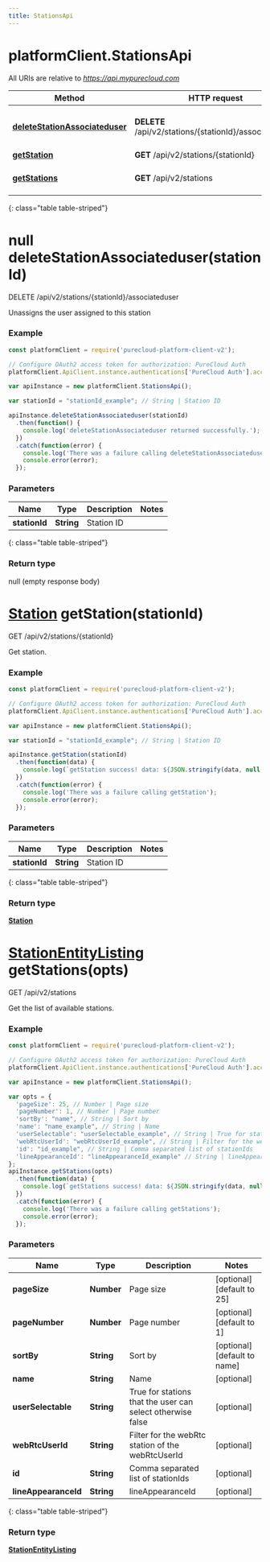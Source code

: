 ```yaml
---
title: StationsApi
---
```

# platformClient.StationsApi

All URIs are relative to *https://api.mypurecloud.com*

| Method | HTTP request | Description |
| ------------- | ------------- | ------------- |
[**deleteStationAssociateduser**](StationsApi.html#deleteStationAssociateduser) | **DELETE** /api/v2/stations/{stationId}/associateduser | Unassigns the user assigned to this station
[**getStation**](StationsApi.html#getStation) | **GET** /api/v2/stations/{stationId} | Get station.
[**getStations**](StationsApi.html#getStations) | **GET** /api/v2/stations | Get the list of available stations.
{: class="table table-striped"}

<a name="deleteStationAssociateduser"></a>

# null deleteStationAssociateduser(stationId)

DELETE /api/v2/stations/{stationId}/associateduser

Unassigns the user assigned to this station



### Example

~~~ javascript
const platformClient = require('purecloud-platform-client-v2');

// Configure OAuth2 access token for authorization: PureCloud Auth
platformClient.ApiClient.instance.authentications['PureCloud Auth'].accessToken = 'YOUR ACCESS TOKEN';

var apiInstance = new platformClient.StationsApi();

var stationId = "stationId_example"; // String | Station ID

apiInstance.deleteStationAssociateduser(stationId)
  .then(function() {
    console.log('deleteStationAssociateduser returned successfully.');
  })
  .catch(function(error) {
  	console.log('There was a failure calling deleteStationAssociateduser');
    console.error(error);
  });

~~~

### Parameters


| Name | Type | Description  | Notes |
| ------------- | ------------- | ------------- | ------------- |
 **stationId** | **String**| Station ID |  |
{: class="table table-striped"}

### Return type

null (empty response body)

<a name="getStation"></a>

# [**Station**](Station.html) getStation(stationId)

GET /api/v2/stations/{stationId}

Get station.



### Example

~~~ javascript
const platformClient = require('purecloud-platform-client-v2');

// Configure OAuth2 access token for authorization: PureCloud Auth
platformClient.ApiClient.instance.authentications['PureCloud Auth'].accessToken = 'YOUR ACCESS TOKEN';

var apiInstance = new platformClient.StationsApi();

var stationId = "stationId_example"; // String | Station ID

apiInstance.getStation(stationId)
  .then(function(data) {
    console.log(`getStation success! data: ${JSON.stringify(data, null, 2)}`);
  })
  .catch(function(error) {
  	console.log('There was a failure calling getStation');
    console.error(error);
  });

~~~

### Parameters


| Name | Type | Description  | Notes |
| ------------- | ------------- | ------------- | ------------- |
 **stationId** | **String**| Station ID |  |
{: class="table table-striped"}

### Return type

[**Station**](Station.html)

<a name="getStations"></a>

# [**StationEntityListing**](StationEntityListing.html) getStations(opts)

GET /api/v2/stations

Get the list of available stations.



### Example

~~~ javascript
const platformClient = require('purecloud-platform-client-v2');

// Configure OAuth2 access token for authorization: PureCloud Auth
platformClient.ApiClient.instance.authentications['PureCloud Auth'].accessToken = 'YOUR ACCESS TOKEN';

var apiInstance = new platformClient.StationsApi();

var opts = { 
  'pageSize': 25, // Number | Page size
  'pageNumber': 1, // Number | Page number
  'sortBy': "name", // String | Sort by
  'name': "name_example", // String | Name
  'userSelectable': "userSelectable_example", // String | True for stations that the user can select otherwise false
  'webRtcUserId': "webRtcUserId_example", // String | Filter for the webRtc station of the webRtcUserId
  'id': "id_example", // String | Comma separated list of stationIds
  'lineAppearanceId': "lineAppearanceId_example" // String | lineAppearanceId
};
apiInstance.getStations(opts)
  .then(function(data) {
    console.log(`getStations success! data: ${JSON.stringify(data, null, 2)}`);
  })
  .catch(function(error) {
  	console.log('There was a failure calling getStations');
    console.error(error);
  });

~~~

### Parameters


| Name | Type | Description  | Notes |
| ------------- | ------------- | ------------- | ------------- |
 **pageSize** | **Number**| Page size | [optional] [default to 25] |
 **pageNumber** | **Number**| Page number | [optional] [default to 1] |
 **sortBy** | **String**| Sort by | [optional] [default to name] |
 **name** | **String**| Name | [optional]  |
 **userSelectable** | **String**| True for stations that the user can select otherwise false | [optional]  |
 **webRtcUserId** | **String**| Filter for the webRtc station of the webRtcUserId | [optional]  |
 **id** | **String**| Comma separated list of stationIds | [optional]  |
 **lineAppearanceId** | **String**| lineAppearanceId | [optional]  |
{: class="table table-striped"}

### Return type

[**StationEntityListing**](StationEntityListing.html)

